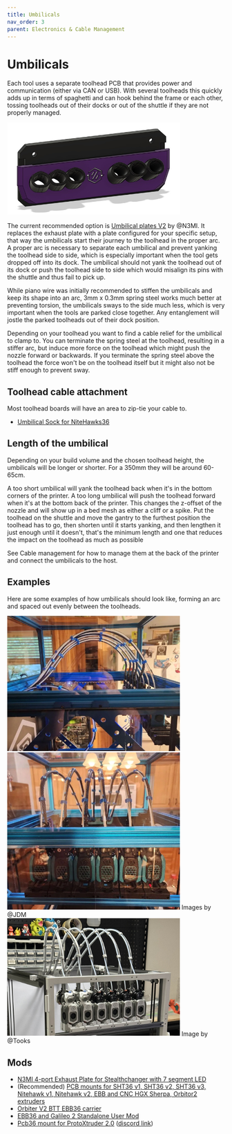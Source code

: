 ```yaml
---
title: Umbilicals
nav_order: 3
parent: Electronics & Cable Management
---
```

<!-- Use the page layout at TOC.md:  https://github.com/sdylewski/StealthChanger/blob/main/docs/TOC.md -->
# Umbilicals

Each tool uses a separate toolhead PCB that provides power and communication (either via CAN or USB). With several toolheads this quickly adds up in terms of spaghetti and can hook behind the frame or each other, tossing toolheads out of their docks or out of the shuttle if they are not properly managed.

[<img src="../media/CableManagement/N3MI_plate.jpg" width="400">](https://github.com/DraftShift/CableManagement/tree/main/UserMods/N3MI-DG/Umbilical_plates_V2)

The current recommended option is [Umbilical plates V2](https://github.com/DraftShift/CableManagement/tree/main/UserMods/N3MI-DG/Umbilical_plates_V2) by @N3MI. It replaces the exhaust plate with a plate configured for your specific setup, that way the umbilicals start their journey to the toolhead in the proper arc. A proper arc is necessary to separate each umbilical and prevent yanking the toolhead side to side, which is especially important when the tool gets dropped off into its dock. The umbilical should not yank the toolhead out of its dock or push the toolhead side to side which would misalign its pins with the shuttle and thus fail to pick up.

While piano wire was initially recommended to stiffen the umbilicals and keep its shape into an arc, 3mm x 0.3mm spring steel works much better at preventing torsion, the umbilicals sways to the side much less, which is very important when the tools are parked close together. Any entanglement will jostle the parked toolheads out of their dock position.

Depending on your toolhead you want to find a cable relief for the umbilical to clamp to. You can terminate the spring steel at the toolhead, resulting in a stiffer arc, but induce more force on the toolhead which might push the nozzle forward or backwards. If you terminate the spring steel above the toolhead the force won't be on the toolhead itself but it might also not be stiff enough to prevent sway.

## Toolhead cable attachment
Most toolhead boards will have an area to zip-tie your cable to. 
 
* [Umbilical Sock for NiteHawks36](https://github.com/DraftShift/StealthChanger/tree/main/UserMods/Nic335/NH36Sock)


## Length of the umbilical

Depending on your build volume and the chosen toolhead height, the umbilicals will be longer or shorter. For a 350mm they will be around 60-65cm.

A too short umbilical will yank the toolhead back when it's in the bottom corners of the printer. A too long umbilical will push the toolhead forward when it's at the bottom back of the printer. This changes the z-offset of the nozzle and will show up in a bed mesh as either a cliff or a spike. 
Put the toolhead on the shuttle and move the gantry to the furthest position the toolhead has to go, then shorten until it starts yanking, and then lengthen it just enough until it doesn't, that's the minimum length and one that reduces the impact on the toolhead as much as possible


See Cable management for how to manage them at the back of the printer and connect the umbilicals to the host.

## Examples
Here are some examples of how umbilicals should look like, forming an arc and spaced out evenly between the toolheads.

<img src="../media/CableManagement/umbilicals_jdm.jpg" width="400">
<img src="../media/CableManagement/umbilicals_jdm2.jpg" width="400">
Images by @JDM
<br/>

<img src="../media/CableManagement/umbilicals_tooks.jpg" width="400">
Image by @Tooks


## Mods

* [N3MI 4-port Exhaust Plate for Stealthchanger with 7 segment LED](https://www.printables.com/model/1452047-n3mi-4-port-exhaust-plate-for-stealthchanger-with)
* (Recommended) [PCB mounts for SHT36 v1, SHT36 v2, SHT36 v3, Nitehawk v1, Nitehawk v2, EBB and CNC HGX Sherpa, Orbitor2 extruders](https://github.com/DraftShift/StealthChanger/tree/main/UserMods/TheSin-/PCB36_Mount)
* [Orbiter V2 BTT EBB36 carrier](https://github.com/DraftShift/StealthChanger/blob/main/UserMods/onsimon/README.md)
* [EBB36 and Galileo 2 Standalone User Mod](https://github.com/DraftShift/StealthChanger/tree/main/UserMods/seenit783)
* [Pcb36 mount for ProtoXtruder 2.0](https://www.printables.com/model/1460801-ebb36-mount-protoextruder2stealthchanger) ([discord link](https://discord.com/channels/1226846451028725821/1373573718017708114))





